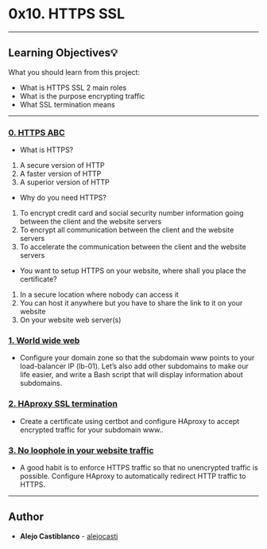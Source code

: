 # 0x10. HTTPS SSL

---
## Learning Objectives:bulb:
What you should learn from this project:

* What is HTTPS SSL 2 main roles
* What is the purpose encrypting traffic
* What SSL termination means

---


### [0. HTTPS ABC ](./0-https_abc)
* What is HTTPS?

1. A secure version of HTTP
2. A faster version of HTTP
3. A superior version of HTTP
* Why do you need HTTPS?

1. To encrypt credit card and social security number information going between the client and the website servers
2. To encrypt all communication between the client and the website servers
3. To accelerate the communication between the client and the website servers
* You want to setup HTTPS on your website, where shall you place the certificate?

1. In a secure location where nobody can access it
2. You can host it anywhere but you have to share the link to it on your website
3. On your website web server(s)


### [1. World wide web ](./1-world_wide_web)
* Configure your domain zone so that the subdomain www points to your load-balancer IP (lb-01). Let’s also add other subdomains to make our life easier, and write a Bash script that will display information about subdomains.


### [2. HAproxy SSL termination ](./2-haproxy_ssl_termination)
* Create a certificate using certbot and configure HAproxy to accept encrypted traffic for your subdomain www..


### [3. No loophole in your website traffic ](./100-redirect_http_to_https)
* A good habit is to enforce HTTPS traffic so that no unencrypted traffic is possible. Configure HAproxy to automatically redirect HTTP traffic to HTTPS.


---

## Author
* **Alejo Castiblanco** - [alejocasti](github.com/alejocasti)

